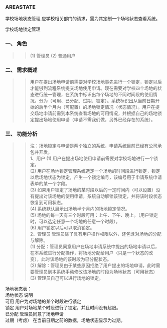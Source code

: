 ### AREASTATE
学校场地状态管理
应学校相关部门的请求，需为其定制一个场地状态查看系统。

学校场地锁定管理
### 一、	角色
>> (1)	管理员
>> (2)	普通用户
### 二、	需求概述
>> 用户在提出场地申请前需要对学校场地事先进行一个锁定，锁定以后才能够到流程系统提交场地使用申请。现在需要对学校四个场地的状态进行统一管理，在系统中标识出每个场地的不同时间段的使用情况，分为（可用、已分配、过期、锁定）。系统标识出从当前日期开始的后半个月内（可配置）的场地锁定情况（状态情况）。用户在提交场地申请前需到本系统查看场地的可用情况，并根据自己的场地锁定提出场地使用申请（申请不需我们做，另外已经存在的系统）。
### 三、	功能分析
>>注：场地锁定与申请是两个独立的系统，申请系统目前已经有公司承包并开发。<br/>
  1、用户
  (1)	用户在提出场地使用申请前需要对学校场地进行一个锁定。<br/>
  (2)	用户在场地锁定管理系统选定一个场地的时间段进行锁定，锁定以后场地状态为锁定，产生一个锁定编号，该编号用于申请系统申请表单的某一个字段。<br/>
  (3)	如果用户锁定了场地的某时段以后的一定时间内（可以设置）没有提出对该场地的使用申请，系统自动解锁该锁定，并将该时段状态恢复到可用状态。<br/>
  (4)	系统默认展示出场地半个月内的场地锁定情况。<br/>
  (5)	场地的每一天有三个时段可用：上午、下午、晚上。（用户锁定时，可以选定任意一个场地的任意一个时段）。<br/>
  (6)	用户锁定以后可以取消锁定。<br/>
  2、管理员
  管理员除了具有用户操作权限以外，还包含对场地的分配与解除。<br/>
  (1)	分配：管理员同意用户在场地申请系统中提出的场地申请以后，在本系统进行分配操作，将场地分配给用户（只是一个状态的改变），此时该场地的该时段为已分配状态。<br/>
  (2)	解除：管理员由于某些原因拒绝了用户提出的场地申请，此时需要管理员到本系统手动修改该场地的时段为场地状态（可用状态）<br/>
  (3)	管理员自己可以进行场地的锁定。<br/>

  场地状态表：<br/>
  场地状态	说明<br/>
  可用	用户为对场地的某个时段进行锁定<br/>
  锁定	用户对场地某个时段进行了锁定，并且时间没有超限。<br/>
  已分配	管理员同意了场地申请<br/>
  过期（考虑）	在当前日期之前的数据，场地状态显示为过期。<br/>

